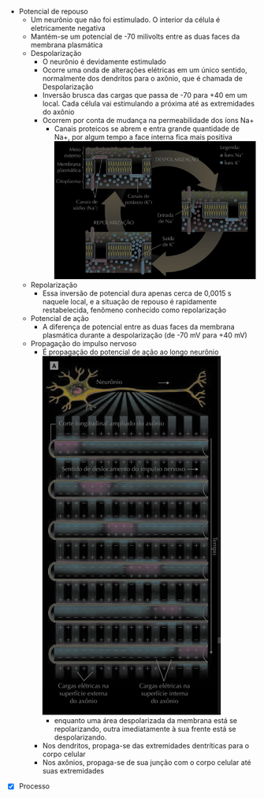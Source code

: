   -   Potencial de repouso
        -   Um neurônio que não foi estimulado. O interior da célula
                é eletricamente negativa
         -   Mantém-se um potencial de -70 milivolts entre as duas
                faces da membrana plasmática
        -   Despolarização
            -   O neurônio é devidamente estimulado
            -   Ocorre uma onda de alterações elétricas em um único
                sentido, normalmente dos dendritos para o axônio, que é
                chamada de Despolarização
            -   Inversão brusca das cargas que passa de -70 para +40 em
                um local. Cada célula vai estimulando a próxima até as
                extremidades do axônio
            -   Ocorrem por conta de mudança na permeabilidade dos íons
                Na+
                -   Canais proteicos se abrem e entra grande quantidade
                    de Na+, por algum tempo a face interna fica mais
                    positiva
                    ![](Imagens/markdown-img-paste-20200707235859753.png)
        -   Repolarização
            -   Essa inversão de potencial dura apenas cerca de 0,0015 s
                naquele local, e a situação de repouso é rapidamente
                restabelecida, fenômeno conhecido como repolarização
        -   Potencial de ação
            -   A diferença de potencial entre as duas faces da membrana
                plasmática durante a despolarização (de -70 mV para +40
                mV)
        -   Propagação do impulso nervoso
            -   É propagação do potencial de ação ao longo neurônio
                ![](Imagens/markdown-img-paste-20200708000421829.png)
                -   enquanto uma área despolarizada da membrana está se
                    repolarizando, outra imediatamente à sua frente está
                    se despolarizando.
            -   Nos dendritos, propaga-se das extremidades dentríticas
                para o corpo celular
            -   Nos axônios, propaga-se de sua junção com o corpo
                celular até suas extremidades
- [x] Processo